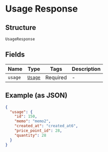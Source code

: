 
# Usage Response

## Structure

`UsageResponse`

## Fields

| Name | Type | Tags | Description |
|  --- | --- | --- | --- |
| `usage` | [`Usage`](../../doc/models/usage.md) | Required | - |

## Example (as JSON)

```json
{
  "usage": {
    "id": 150,
    "memo": "memo2",
    "created_at": "created_at6",
    "price_point_id": 28,
    "quantity": 28
  }
}
```

